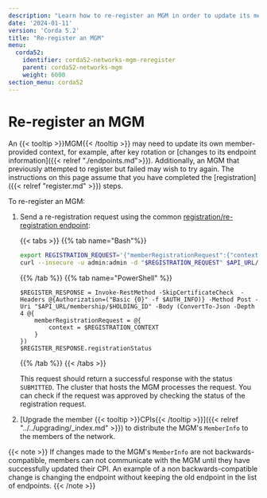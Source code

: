 ```yaml
---
description: "Learn how to re-register an MGM in order to update its member-provided context or endpoint information."
date: '2024-01-11'
version: 'Corda 5.2'
title: "Re-register an MGM"
menu:
  corda52:
    identifier: corda52-networks-mgm-reregister
    parent: corda52-networks-mgm
    weight: 6000
section_menu: corda52
---
```


# Re-register an MGM

An {{< tooltip >}}MGM{{< /tooltip >}} may need to update its own member-provided context, for example, after key rotation or [changes to its endpoint information]({{< relref "./endpoints.md">}}). Additionally, an MGM that previously attempted to register but failed may wish to try again. The instructions on this page assume that you have completed the [registration]({{< relref "register.md" >}}) steps.

To re-register an MGM:

1. Send a re-registration request using the common [registration/re-registration endpoint](../../../reference/rest-api/openapi.html#tag/Member-Registration-API/operation/get_membership__holdingidentityshorthash_):

   {{< tabs >}}
   {{% tab name="Bash"%}}
   ```bash
   export REGISTRATION_REQUEST='{"memberRegistrationRequest":{"context": '$REGISTRATION_CONTEXT'}}'
   curl --insecure -u admin:admin -d "$REGISTRATION_REQUEST" $API_URL/membership/$HOLDING_ID
   ```
   {{% /tab %}}
   {{% tab name="PowerShell" %}}
   ```shell
   $REGISTER_RESPONSE = Invoke-RestMethod -SkipCertificateCheck  -Headers @{Authorization=("Basic {0}" -f $AUTH_INFO)} -Method Post -Uri "$API_URL/membership/$HOLDING_ID" -Body (ConvertTo-Json -Depth 4 @{
       memberRegistrationRequest = @{
           context = $REGISTRATION_CONTEXT
       }
   })
   $REGISTER_RESPONSE.registrationStatus
   ```
   {{% /tab %}}
   {{< /tabs >}}

   This request should return a successful response with the status `SUBMITTED`. The cluster that hosts the MGM processes the request. You can check if the request was approved by checking the status of the registration request.

4. [Upgrade the member {{< tooltip >}}CPIs{{< /tooltip >}}]({{< relref "../../upgrading/_index.md" >}}) to distribute the MGM's `MemberInfo` to the members of the network.

{{< note >}}
If changes made to the MGM's `MemberInfo` are not backwards-compatible, members can not communicate with the MGM until they have successfully updated their CPI. An example of a non backwards-compatible change is changing the endpoint without keeping the old endpoint in the list of endpoints.
{{< /note >}}
